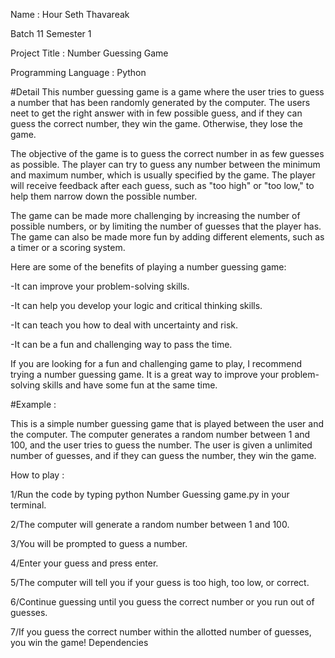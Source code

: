 Name : Hour Seth Thavareak

Batch 11 Semester 1

Project Title : Number Guessing Game

Programming Language : Python


#Detail
This number guessing game is a game where the user tries to guess a number that has been randomly generated by the computer. The users neet to get the right answer with in few possible guess, and if they can guess the correct number, they win the game. Otherwise, they lose the game.

The objective of the game is to guess the correct number in as few guesses as possible. The player can try to guess any number between the minimum and maximum number, which is usually specified by the game. The player will receive feedback after each guess, such as "too high" or "too low," to help them narrow down the possible number.

The game can be made more challenging by increasing the number of possible numbers, or by limiting the number of guesses that the player has. The game can also be made more fun by adding different elements, such as a timer or a scoring system.

Here are some of the benefits of playing a number guessing game:

-It can improve your problem-solving skills.

-It can help you develop your logic and critical thinking skills.

-It can teach you how to deal with uncertainty and risk.

-It can be a fun and challenging way to pass the time.

If you are looking for a fun and challenging game to play, I recommend trying a number guessing game. It is a great way to improve your problem-solving skills and have some fun at the same time.




#Example :

This is a simple number guessing game that is played between the user and the computer. The computer generates a random number between 1 and 100, and the user tries to guess the number. The user is given a unlimited number of guesses, and if they can guess the number, they win the game.

How to play :

1/Run the code by typing python Number Guessing game.py in your terminal.

2/The computer will generate a random number between 1 and 100.

3/You will be prompted to guess a number.

4/Enter your guess and press enter.

5/The computer will tell you if your guess is too high, too low, or correct.

6/Continue guessing until you guess the correct number or you run out of guesses.

7/If you guess the correct number within the allotted number of guesses, you win the game!
Dependencies
